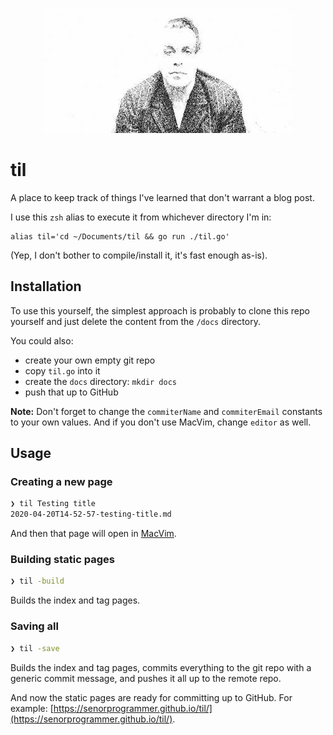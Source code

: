 <p align="center">
    <img src="./till.jpg?raw=true" title="till" alt="WTF" width="400" height="200" />
</p>

# til

A place to keep track of things I've learned that don't warrant a blog post.

I use this `zsh` alias to execute it from whichever directory I'm in:

```shell
alias til='cd ~/Documents/til && go run ./til.go'
```

(Yep, I don't bother to compile/install it, it's fast enough as-is).

## Installation

To use this yourself, the simplest approach is probably to clone this repo yourself and just delete the content from the `/docs` directory.

You could also:

* create your own empty git repo
* copy `til.go` into it
* create the `docs` directory: `mkdir docs`
* push that up to GitHub

**Note:** Don't forget to change the `commiterName` and `commiterEmail` constants to your own values. And if you don't use MacVim, change `editor` as well.

## Usage

### Creating a new page

```bash
❯ til Testing title
2020-04-20T14-52-57-testing-title.md
```

And then that page will open in [MacVim](https://macvim-dev.github.io/macvim/).

### Building static pages

```bash
❯ til -build
```

Builds the index and tag pages.

### Saving all

```bash
❯ til -save
```

Builds the index and tag pages, commits everything to the git repo with a generic commit message, and pushes it all up to the remote repo.

And now the static pages are ready for committing up to GitHub. For example: [https://senorprogrammer.github.io/til/](https://senorprogrammer.github.io/til/).
